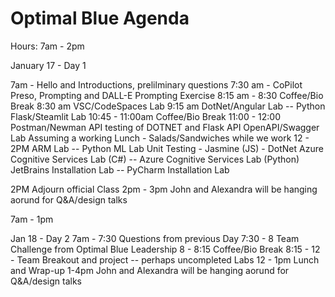# Optimal Blue Agenda

Hours: 7am - 2pm

January 17 - Day 1

7am - Hello and Introductions, prelilminary questions
7:30 am - CoPilot Preso, Prompting and DALL-E Prompting Exercise
8:15 am - 8:30 Coffee/Bio Break
8:30 am VSC/CodeSpaces Lab
9:15 am DotNet/Angular Lab                  -- Python Flask/Steamlit Lab
10:45 - 11:00am Coffee/Bio Break
11:00 - 12:00 Postman/Newman API testing of DOTNET and Flask API
              OpenAPI/Swagger Lab
Assuming a working Lunch - Salads/Sandwiches while we work
12 - 2PM  ARM Lab                           -- Python ML Lab
          Unit Testing - Jasmine (JS)
                       - DotNet
          Azure Cognitive Services Lab (C#) -- Azure Cognitive Services Lab (Python)
          JetBrains Installation Lab        -- PyCharm Installation Lab

2PM Adjourn official Class
2pm - 3pm John and Alexandra will be hanging aorund for Q&A/design talks

7am - 1pm

Jan 18 - Day 2
7am - 7:30 Questions from previous Day
7:30 - 8  Team Challenge from Optimal Blue Leadership
8 - 8:15 Coffee/Bio Break
8:15 - 12 - Team Breakout and project -- perhaps uncompleted Labs
12 - 1pm Lunch and Wrap-up
1-4pm  John and Alexandra will be hanging aorund for Q&A/design talks